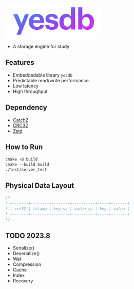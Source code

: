 

![yesdb](/logo/yesdb2.png)

- A storage engine for study

## Features

* Embeddedable library `yesdb`
* Predictable read/write performance
* Low latency
* High throughput

## Dependency
* [Catch2](https://github.com/catchorg/Catch2)
* [CRC32](https://github.com/google/crc32c)
* [Zstd](https://github.com/facebook/zstd)

## How to Run
```
cmake -B build
cmake --build build
./test/server_test
```
## Physical Data Layout
```c
/*
* +-------+--------+--------+----------+-----+-------+
* | crc32 | tstamp | key_sz | value_sz | key | value | 
* +-------+--------+--------+----------+-----+-------+
*/
```
## TODO 2023.8
- Serialize()
- Deserialize()
- Wal
- Compression
- Cache
- Index
- Recovery
